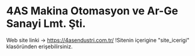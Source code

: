# 4AS Makina Otomasyon ve Ar-Ge Sanayi Lmt. Şti.
Web site linki -> https://4asendustri.com.tr/
!Sitenin içerigine "site_icerigi" klasöründen erişebilirsiniz.
